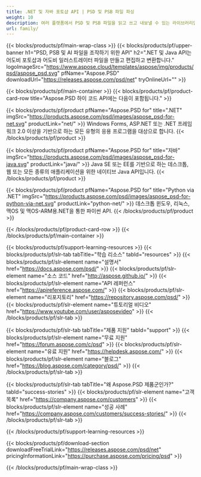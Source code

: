```yaml
---
title: .NET 및 자바 포토샵 API | PSD 및 PSB 파일 파싱
weight: 10
description: 여러 플랫폼에서 PSD 및 PSB 파일을 읽고 쓰고 내보낼 수 있는 라이브러리입니다.Photoshop을 설치하지 않고 레이어를 추출하고 조작할 수 있습니다.
url: family/
---
```


{{< blocks/products/pf/main-wrap-class >}}
{{< blocks/products/pf/upper-banner h1="PSD, PSB 및 AI 파일을 조작하기 위한 API" h2=".NET 및 Java API는 어도비 포토샵과 어도비 일러스트레이터 파일을 만들고 편집하고 변환합니다." logoImageSrc="https://www.aspose.cloud/templates/aspose/img/products/psd/aspose_psd.svg" pfName="Aspose.PSD" downloadUrl="https://releases.aspose.com/psd/net" tryOnlineUrl="" >}}

{{< blocks/products/pf/main-container >}}
{{< blocks/products/pf/product-card-row title="Aspose.PSD 하이 코드 API에는 다음이 포함됩니다." >}}

{{< blocks/products/pf/product pfName="Aspose.PSD for" title=".NET" imgSrc="https://products.aspose.com/psd/images/aspose_psd-for-net.svg" productLink="net/" >}}
Windows Forms, ASP.NET 또는 .NET 프레임워크 2.0 이상을 기반으로 하는 모든 유형의 응용 프로그램을 대상으로 합니다.
{{< /blocks/products/pf/product >}}

{{< blocks/products/pf/product pfName="Aspose.PSD for" title="자바" imgSrc="https://products.aspose.com/psd/images/aspose_psd-for-java.svg" productLink="java/" >}}
Java SE 또는 EE를 기반으로 하는 데스크톱, 웹 또는 모든 종류의 애플리케이션을 위한 네이티브 Java API입니다.
{{< /blocks/products/pf/product >}}

{{< blocks/products/pf/product pfName="Aspose.PSD for" title="Python via .NET" imgSrc="https://products.aspose.com/psd/images/aspose_psd-for-python-via-net.svg" productLink="python-net/" >}}
데스크톱 윈도우, 리눅스, 맥OS 및 맥OS-ARM용.NET을 통한 파이썬 API.
{{< /blocks/products/pf/product >}}

{{< /blocks/products/pf/product-card-row >}}
{{< /blocks/products/pf/main-container >}}

{{< blocks/products/pf/support-learning-resources >}}
{{< blocks/products/pf/slr-tab tabTitle="학습 리소스" tabId="resources" >}}
{{< blocks/products/pf/slr-element name="설명서" href="https://docs.aspose.com/psd/" >}}
{{< blocks/products/pf/slr-element name="소스 코드" href="http://aspose.github.io/" >}}
{{< blocks/products/pf/slr-element name="API 레퍼런스" href="https://apireference.aspose.com/" >}}
{{< blocks/products/pf/slr-element name="리포지토리" href="https://repository.aspose.com/psd/" >}}
{{< blocks/products/pf/slr-element name="튜토리얼 비디오" href="https://www.youtube.com/user/asposevideo" >}}
{{< /blocks/products/pf/slr-tab >}}

{{< blocks/products/pf/slr-tab tabTitle="제품 지원" tabId="support" >}}
{{< blocks/products/pf/slr-element name="무료 지원" href="https://forum.aspose.com/c/psd" >}}
{{< blocks/products/pf/slr-element name="유료 지원" href="https://helpdesk.aspose.com/" >}}
{{< blocks/products/pf/slr-element name="블로그" href="https://blog.aspose.com/category/psd/" >}}
{{< /blocks/products/pf/slr-tab >}}

{{< blocks/products/pf/slr-tab tabTitle="왜 Aspose.PSD 제품군인가?" tabId="success-stories" >}}
{{< blocks/products/pf/slr-element name="고객 목록" href="https://company.aspose.com/customers" >}}
{{< blocks/products/pf/slr-element name="성공 사례" href="https://company.aspose.com/customers/success-stories/" >}}
{{< /blocks/products/pf/slr-tab >}}

{{< /blocks/products/pf/support-learning-resources >}}

{{< blocks/products/pf/download-section downloadFreeTrialLink="https://releases.aspose.com/psd/net" pricingInformationLink="https://purchase.aspose.com/pricing/psd" >}}

{{< /blocks/products/pf/main-wrap-class >}}

